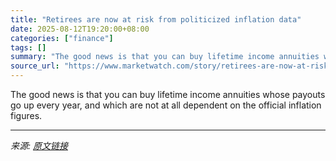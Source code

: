 ```yaml
---
title: "Retirees are now at risk from politicized inflation data"
date: 2025-08-12T19:20:00+08:00
categories: ["finance"]
tags: []
summary: "The good news is that you can buy lifetime income annuities whose payouts go up every year, and which are not at all dependent on the official inflation figures."
source_url: "https://www.marketwatch.com/story/retirees-are-now-at-risk-from-politicized-inflation-data-64faafdb?mod=mw_rss_topstories"
---
```


The good news is that you can buy lifetime income annuities whose payouts go up every year, and which are not at all dependent on the official inflation figures.

---

*来源: [原文链接](https://www.marketwatch.com/story/retirees-are-now-at-risk-from-politicized-inflation-data-64faafdb?mod=mw_rss_topstories)*
